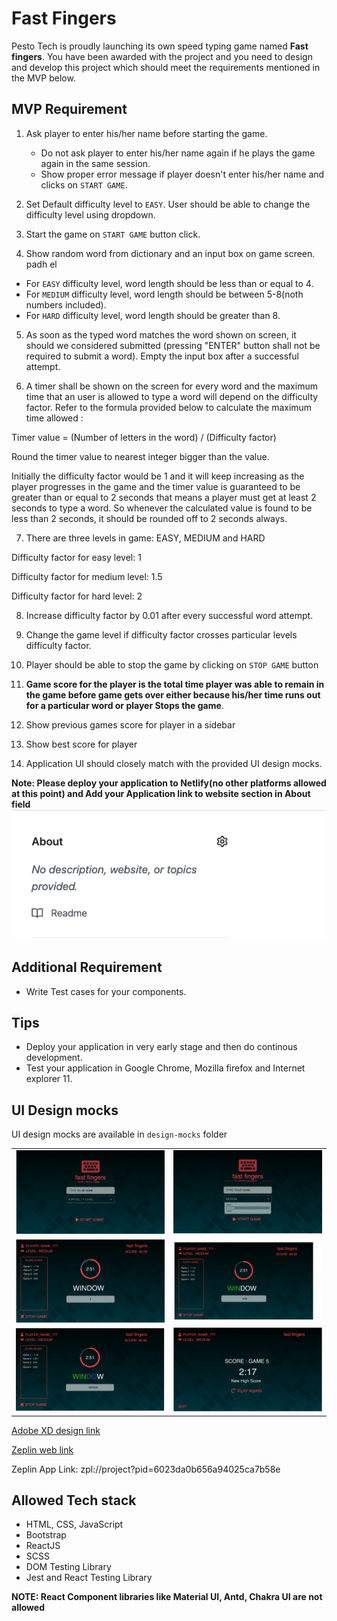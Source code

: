# Fast Fingers

Pesto Tech is proudly launching its own speed typing game named **Fast fingers**. You have been awarded with the project and you need to design and develop this project which should
meet the requirements mentioned in the MVP below.

## MVP Requirement

1. Ask player to enter his/her name before starting the game.

   - Do not ask player to enter his/her name again if he plays the game again in the same session.
   - Show proper error message if player doesn't enter his/her name and clicks on `START GAME`.

2. Set Default difficulty level to `EASY`. User should be able to change the difficulty level using dropdown.
3. Start the game on `START GAME` button click.

4. Show random word from dictionary and an input box on game screen.
padh el
- For `EASY` difficulty level, word length should be less than or equal to 4.
- For `MEDIUM` difficulty level, word length should be between 5-8(noth numbers included).
- For `HARD` difficulty level, word length should be greater than 8.

5. As soon as the typed word matches the word shown on screen, it should we considered submitted (pressing "ENTER" button shall not be required to submit a word). Empty the input box after a successful attempt.

6. A timer shall be shown on the screen for every word and the maximum time that an user is allowed to type a word will depend on the difficulty factor. Refer to the formula provided below to calculate the maximum time allowed :

Timer value = (Number of letters in the word) / (Difficulty factor)

Round the timer value to nearest integer bigger than the value.

Initially the difficulty factor would be 1 and it will keep increasing as the player progresses in the game and the timer value is guaranteed to be greater than or equal to 2 seconds that means a player must get at least 2 seconds to type a word. So whenever the calculated value is found to be less than 2 seconds, it should be rounded off to 2 seconds always.

7. There are three levels in game: EASY, MEDIUM and HARD

Difficulty factor for easy level: 1

Difficulty factor for medium level: 1.5

Difficulty factor for hard level: 2

8. Increase difficulty factor by 0.01 after every successful word attempt.

9. Change the game level if difficulty factor crosses particular levels difficulty factor.

10. Player should be able to stop the game by clicking on `STOP GAME` button
11. **Game score for the player is the total time player was able to remain in the game before game gets over either because his/her time runs out for a particular word or player Stops the game**.
12. Show previous games score for player in a sidebar

13. Show best score for player
14. Application UI should closely match with the provided UI design mocks.

**Note: Please deploy your application to Netlify(no other platforms allowed at this point) and Add your Application link to website section in About field**
![](public/about.png)

## Additional Requirement

- Write Test cases for your components.

## Tips

- Deploy your application in very early stage and then do continous development.
- Test your application in Google Chrome, Mozilla firefox and Internet explorer 11.

## UI Design mocks

UI design mocks are available in `design-mocks` folder

|                         |                         |
| :---------------------: | :---------------------: |
| ![](design-mocks/1.png) | ![](design-mocks/2.png) |
| ![](design-mocks/3.png) | ![](design-mocks/4.png) |
| ![](design-mocks/5.png) | ![](design-mocks/6.png) |

[Adobe XD design link](https://drive.google.com/file/d/1qYhb8cNdXoBnD9rxoDcWF4DmTEpQX35n/view?usp=sharing)

[Zeplin web link](https://zpl.io/a7j7MJE)

Zeplin App Link: zpl://project?pid=6023da0b656a94025ca7b58e

## Allowed Tech stack

- HTML, CSS, JavaScript
- Bootstrap
- ReactJS
- SCSS
- DOM Testing Library
- Jest and React Testing Library

**NOTE: React Component libraries like Material UI, Antd, Chakra UI are not allowed**
